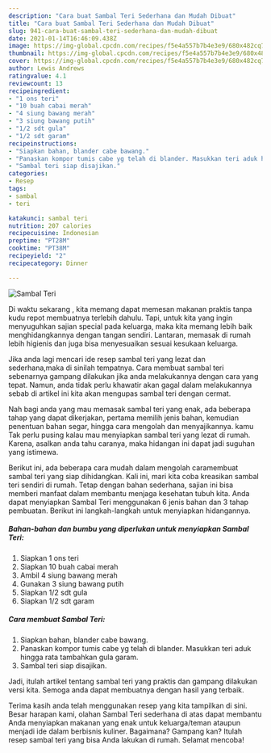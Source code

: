 ```yaml
---
description: "Cara buat Sambal Teri Sederhana dan Mudah Dibuat"
title: "Cara buat Sambal Teri Sederhana dan Mudah Dibuat"
slug: 941-cara-buat-sambal-teri-sederhana-dan-mudah-dibuat
date: 2021-01-14T16:46:09.438Z
image: https://img-global.cpcdn.com/recipes/f5e4a557b7b4e3e9/680x482cq70/sambal-teri-foto-resep-utama.jpg
thumbnail: https://img-global.cpcdn.com/recipes/f5e4a557b7b4e3e9/680x482cq70/sambal-teri-foto-resep-utama.jpg
cover: https://img-global.cpcdn.com/recipes/f5e4a557b7b4e3e9/680x482cq70/sambal-teri-foto-resep-utama.jpg
author: Lewis Andrews
ratingvalue: 4.1
reviewcount: 13
recipeingredient:
- "1 ons teri"
- "10 buah cabai merah"
- "4 siung bawang merah"
- "3 siung bawang putih"
- "1/2 sdt gula"
- "1/2 sdt garam"
recipeinstructions:
- "Siapkan bahan, blander cabe bawang."
- "Panaskan kompor tumis cabe yg telah di blander. Masukkan teri aduk hingga rata tambahkan gula garam."
- "Sambal teri siap disajikan."
categories:
- Resep
tags:
- sambal
- teri

katakunci: sambal teri 
nutrition: 207 calories
recipecuisine: Indonesian
preptime: "PT28M"
cooktime: "PT38M"
recipeyield: "2"
recipecategory: Dinner

---
```



![Sambal Teri](https://img-global.cpcdn.com/recipes/f5e4a557b7b4e3e9/680x482cq70/sambal-teri-foto-resep-utama.jpg)

Di waktu  sekarang , kita memang dapat memesan makanan praktis tanpa kudu repot membuatnya terlebih dahulu. Tapi, untuk kita yang ingin menyuguhkan sajian special pada keluarga, maka kita memang lebih baik menghidangkannya dengan tangan sendiri. Lantaran, memasak di rumah lebih higienis dan juga bisa menyesuaikan sesuai kesukaan keluarga.

Jika anda lagi mencari ide resep sambal teri yang lezat dan sederhana,maka di sinilah tempatnya. Cara membuat sambal teri  sebenarnya gampang dilakukan jika anda melakukannya dengan cara yang tepat. Namun, anda tidak perlu khawatir akan gagal dalam melakukannya 
sebab di artikel ini kita akan mengupas sambal teri dengan cermat.  



Nah bagi anda yang mau memasak sambal teri yang enak, ada beberapa tahap yang dapat dikerjakan, pertama memilih jenis bahan, kemudian penentuan bahan segar, hingga cara mengolah dan menyajikannya. kamu Tak perlu pusing kalau mau menyiapkan sambal teri yang lezat di rumah. Karena, asalkan anda  tahu caranya, maka hidangan ini dapat jadi suguhan yang istimewa.

Berikut ini, ada beberapa cara mudah dalam mengolah caramembuat sambal teri yang siap dihidangkan. Kali ini, mari kita coba kreasikan sambal teri sendiri di rumah. Tetap dengan bahan sederhana, sajian ini bisa memberi manfaat dalam membantu menjaga kesehatan tubuh kita. Anda dapat menyiapkan Sambal Teri menggunakan 6 jenis bahan dan 3 tahap pembuatan. Berikut ini langkah-langkah untuk menyiapkan hidangannya.

<!--inarticleads1-->

##### Bahan-bahan dan bumbu yang diperlukan untuk menyiapkan Sambal Teri:

1. Siapkan 1 ons teri
1. Siapkan 10 buah cabai merah
1. Ambil 4 siung bawang merah
1. Gunakan 3 siung bawang putih
1. Siapkan 1/2 sdt gula
1. Siapkan 1/2 sdt garam




<!--inarticleads2-->

##### Cara membuat Sambal Teri:

1. Siapkan bahan, blander cabe bawang.
1. Panaskan kompor tumis cabe yg telah di blander. Masukkan teri aduk hingga rata tambahkan gula garam.
1. Sambal teri siap disajikan.




Jadi, itulah artikel tentang  sambal teri  yang praktis dan gampang dilakukan versi kita. Semoga anda dapat membuatnya dengan hasil yang terbaik. 

Terima kasih anda telah menggunakan resep yang kita tampilkan di sini. Besar harapan kami, olahan  Sambal Teri sederhana di atas dapat membantu Anda menyiapkan makanan yang enak untuk keluarga/teman ataupun menjadi ide dalam berbisnis kuliner. Bagaimana? Gampang kan? Itulah resep sambal teri yang bisa Anda lakukan di rumah. Selamat mencoba!

